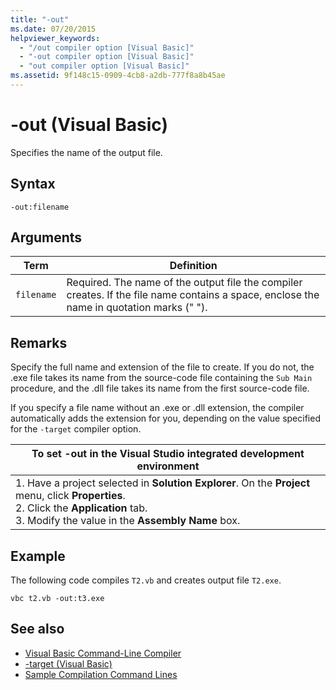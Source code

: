 ```yaml
---
title: "-out"
ms.date: 07/20/2015
helpviewer_keywords: 
  - "/out compiler option [Visual Basic]"
  - "-out compiler option [Visual Basic]"
  - "out compiler option [Visual Basic]"
ms.assetid: 9f148c15-0909-4cb8-a2db-777f8a8b45ae
---
```

# -out (Visual Basic)
Specifies the name of the output file.  
  
## Syntax  
  
```console  
-out:filename  
```  
  
## Arguments  
  
|Term|Definition|  
|---|---|  
|`filename`|Required. The name of the output file the compiler creates. If the file name contains a space, enclose the name in quotation marks (" ").|  
  
## Remarks  
 Specify the full name and extension of the file to create. If you do not, the .exe file takes its name from the source-code file containing the `Sub Main` procedure, and the .dll file takes its name from the first source-code file.  
  
 If you specify a file name without an .exe or .dll extension, the compiler automatically adds the extension for you, depending on the value specified for the `-target` compiler option.  
  
|To set -out in the Visual Studio integrated development environment|  
|---|  
|1.  Have a project selected in **Solution Explorer**. On the **Project** menu, click **Properties**. <br />2.  Click the **Application** tab.<br />3.  Modify the value in the **Assembly Name** box.|  
  
## Example  
 The following code compiles `T2.vb` and creates output file `T2.exe`.  
  
```console
vbc t2.vb -out:t3.exe  
```  
  
## See also

- [Visual Basic Command-Line Compiler](../../../visual-basic/reference/command-line-compiler/index.md)
- [-target (Visual Basic)](../../../visual-basic/reference/command-line-compiler/target.md)
- [Sample Compilation Command Lines](../../../visual-basic/reference/command-line-compiler/sample-compilation-command-lines.md)
